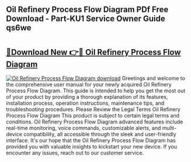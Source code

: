 ## Oil Refinery Process Flow Diagram PDf Free Download - Part-KU1 Service Owner Guide qs6we

# <h2><a href="http://dft1bcr.blite.top/?on=Oil+Refinery+Process+Flow+Diagram">🔗Download New 👉🔴 Oil Refinery Process Flow Diagram</a></h2>

[![Oil Refinery Process Flow Diagram download](https://i.imgur.com/lujVjoI.png)](http://dft1bcr.blite.top/?on=Oil+Refinery+Process+Flow+Diagram)
Greetings and welcome to the comprehensive user manual for your newly acquired Oil Refinery Process Flow Diagram. This guide is intended to help you get the most out of your product by providing a thorough explanation of its features, installation process, operation instructions, maintenance tips, and troubleshooting procedures. Please Review the Legal Terms Oil Refinery Process Flow Diagram This product is subject to certain legal terms and conditions. Oil Refinery Process Flow Diagram advanced features include real-time monitoring, voice commands, customizable alerts, and multi-device compatibility, all accessible through the sleek and user-friendly interface. It's our hope that the Oil Refinery Process Flow Diagram has provided you with valuable insights to kickstart your new device. If you encounter any issues, reach out to our customer service.
